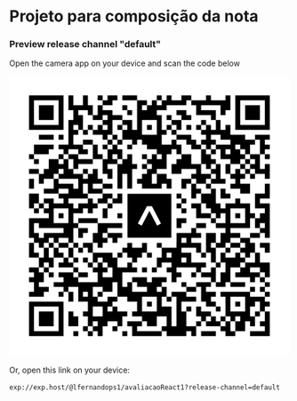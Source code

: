# Projeto para composição da nota

<h3><b>Preview release channel "default"</b></h3>
<p>Open the camera app on your device and scan the code below</p>

![](./src/assets/expo-go.svg)

Or, open this link on your device:

```sh
exp://exp.host/@lfernandops1/avaliacaoReact1?release-channel=default
```
